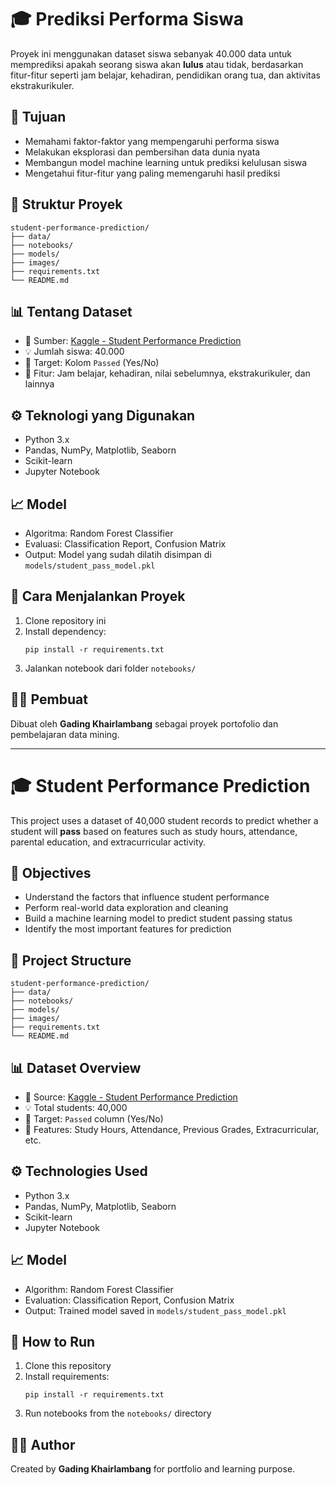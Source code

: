# 🎓 Prediksi Performa Siswa

Proyek ini menggunakan dataset siswa sebanyak 40.000 data untuk memprediksi apakah seorang siswa akan **lulus** atau tidak, berdasarkan fitur-fitur seperti jam belajar, kehadiran, pendidikan orang tua, dan aktivitas ekstrakurikuler.

## 📌 Tujuan

- Memahami faktor-faktor yang mempengaruhi performa siswa
- Melakukan eksplorasi dan pembersihan data dunia nyata
- Membangun model machine learning untuk prediksi kelulusan siswa
- Mengetahui fitur-fitur yang paling memengaruhi hasil prediksi

## 📁 Struktur Proyek

```
student-performance-prediction/
├── data/
├── notebooks/
├── models/
├── images/
├── requirements.txt
└── README.md
```

## 📊 Tentang Dataset

- 📄 Sumber: [Kaggle - Student Performance Prediction](https://www.kaggle.com/datasets/souradippal/student-performance-prediction)
- 💡 Jumlah siswa: 40.000
- 🎯 Target: Kolom `Passed` (Yes/No)
- 🧾 Fitur: Jam belajar, kehadiran, nilai sebelumnya, ekstrakurikuler, dan lainnya

## ⚙️ Teknologi yang Digunakan

- Python 3.x
- Pandas, NumPy, Matplotlib, Seaborn
- Scikit-learn
- Jupyter Notebook

## 📈 Model

- Algoritma: Random Forest Classifier
- Evaluasi: Classification Report, Confusion Matrix
- Output: Model yang sudah dilatih disimpan di `models/student_pass_model.pkl`

## 🚀 Cara Menjalankan Proyek

1. Clone repository ini
2. Install dependency:
   ```
   pip install -r requirements.txt
   ```
3. Jalankan notebook dari folder `notebooks/`

## 🙋‍♂️ Pembuat

Dibuat oleh **Gading Khairlambang** sebagai proyek portofolio dan pembelajaran data mining.

---

# 🎓 Student Performance Prediction

This project uses a dataset of 40,000 student records to predict whether a student will **pass** based on features such as study hours, attendance, parental education, and extracurricular activity.

## 📌 Objectives

- Understand the factors that influence student performance
- Perform real-world data exploration and cleaning
- Build a machine learning model to predict student passing status
- Identify the most important features for prediction

## 📁 Project Structure

```
student-performance-prediction/
├── data/
├── notebooks/
├── models/
├── images/
├── requirements.txt
└── README.md
```

## 📊 Dataset Overview

- 📄 Source: [Kaggle - Student Performance Prediction](https://www.kaggle.com/datasets/souradippal/student-performance-prediction)
- 💡 Total students: 40,000
- 🎯 Target: `Passed` column (Yes/No)
- 🧾 Features: Study Hours, Attendance, Previous Grades, Extracurricular, etc.

## ⚙️ Technologies Used

- Python 3.x
- Pandas, NumPy, Matplotlib, Seaborn
- Scikit-learn
- Jupyter Notebook

## 📈 Model

- Algorithm: Random Forest Classifier
- Evaluation: Classification Report, Confusion Matrix
- Output: Trained model saved in `models/student_pass_model.pkl`

## 🚀 How to Run

1. Clone this repository
2. Install requirements:
   ```
   pip install -r requirements.txt
   ```
3. Run notebooks from the `notebooks/` directory

## 🙋‍♂️ Author

Created by **Gading Khairlambang** for portfolio and learning purpose.
